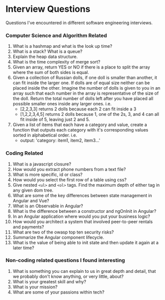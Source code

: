 # Interview Questions
Questions I've encountered in different software engineering interviews.

### Computer Science and Algorithm Related
1. What is a hashmap and what is the look up time?
2. What is a stack? What is a queue?
3. Explain the heap data structure.
4. What is the time complexity of merge sort?
5. Given an array, return YES or NO if there is a place to split the array where the sum of both sides is equal.
6. Given a collection of Russian dolls, if one doll is smaller than another, it can fit inside the larger one. If dolls are of equal size neither can be placed inside the other. Imagine the number of dolls is given to you in an array such that each number in the array is representative of the size of the doll. Return the total number of dolls left after you have placed all possible smaller ones inside any larger ones. i.e.
    * [2,2,3,3] returns 2 dolls because each 2 can fit inside a 3
    * [1,2,2,3,4,5] returns 2 dolls because 1, one of the 2s, 3, and 4 can all fit inside of 5, leaving just 2 and 5. 
7. Given a list of items that each have a category and value, create a function that outputs each category with it's corresponding values sorted in alphabetical order. i.e.
    * output: 'category: item1, item2, item3...'

### Coding Related
1. What is a javascript closure?
2. How would you extract phone numbers from a text file?
3. What is more specific, id or class?
4. How would you select the first row of a table using css?
5. Give nested `<ul>` and `<ol>` tags. Find the maximum depth of either tag in any given dom tree.
6. What are some of the key differences between state management in Angular and Vue?
7. What is an Observable in Angular?
8. What is the difference between a constructor and ngOnInit in Angular?
9. In an Angular application where would you put your business logic?
10. How would you architect a system that involved peer-to-peer rentals and payments?
11. What are two of the owasp top ten security risks?
12. Summarize the Angular component lifecycle.
13. What is the value of being able to init state and then update it again at a later time?

### Non-coding related questions I found interesting
1. What is something you can explain to us in great depth and detail, that we probably don't know anything, or very little, about?
2. What is your greatest skill and why?
3. What is your mission?
4. What are some of your passions within tech?
